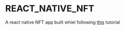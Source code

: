# REACT_NATIVE_NFT

A react native NFT app built whiel following <a href="https://www.youtube.com/watch?v=_ivIUCSOZ78">this</a> tutorial
